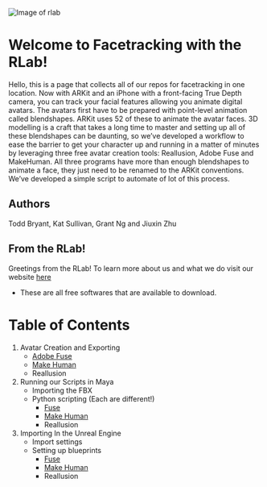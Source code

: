 ![Image of rlab](https://i.ibb.co/3zsstG6/Group-3.png)

# Welcome to Facetracking with the RLab!

Hello, this is a page that collects all of our repos for facetracking in one location. Now with ARKit and an iPhone with a front-facing True Depth camera, you can track your facial features allowing you animate digital avatars. The avatars first have to be prepared with point-level animation called blendshapes.  ARKit uses 52 of these to animate the avatar faces.  3D modelling is a craft that takes a long time to master and setting up all of these blendshapes can be daunting, so we’ve developed a workflow to ease the barrier to get your character up and running in a matter of minutes by leveraging three free avatar creation tools: Reallusion, Adobe Fuse and MakeHuman. All three programs have more than enough blendshapes to animate a face, they just need to be renamed to the ARKit conventions. We’ve developed a simple script to automate of lot of this process.

## Authors

Todd Bryant, Kat Sullivan, Grant Ng and Jiuxin Zhu

## From the RLab!
Greetings from the RLab! To learn more about us and what we do visit our website [here](https://www.rlab.nyc/)
   - These are all free softwares that are available to download.
# Table of Contents
1. Avatar Creation and Exporting
   - [Adobe Fuse](https://github.com/RLabNYC/Rlab_FaceTracking_fuse)
   - [Make Human](https://github.com/RLabNYC/Rlab_FaceTracking_mkhu)
   - Reallusion 
2. Running our Scripts in Maya
   - Importing the FBX
   - Python scripting (Each are different!)
     - [Fuse](https://github.com/RLabNYC/Rlab_FaceTracking_fuse/blob/master/RUNSCRIPT.md)
     - [Make Human](https://github.com/RLabNYC/Rlab_FaceTracking_mkhu/blob/master/RUNSCRIPT.md)
     - Reallusion
3. Importing In the Unreal Engine
   - Import settings
   - Setting up blueprints
     - [Fuse](https://github.com/RLabNYC/Rlab_FaceTracking_fuse/blob/master/IMPORTING.md)
     - [Make Human](https://github.com/RLabNYC/Rlab_FaceTracking_mkhu/blob/master/IMPORTING.md)
     - Reallusion
   
